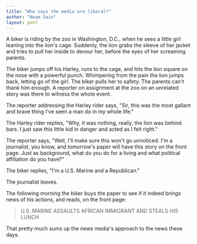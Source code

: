 ```yaml
---
title: "Who says the media are liberal?"
author: "Noam Sain"
layout: post
---
```


A biker is riding by the zoo in Washington, D.C., when he sees a little girl leaning into the lion's cage. Suddenly, the lion grabs the sleeve of her jacket and tries to pull her inside to devour her, before the eyes of her screaming parents.

The biker jumps off his Harley, runs to the cage, and hits the lion square on the nose with a powerful punch. Whimpering from the pain the lion jumps back, letting go of the girl. The biker pulls her to safety. The parents can't thank him enough. A reporter on assignment at the zoo on an unrelated story was there to witness the whole event.

The reporter addressing the Harley rider says, "Sir, this was the most gallant and brave thing I've seen a man do in my whole life."

The Harley rider replies, "Why, it was nothing, really, the lion was behind bars. I just saw this little kid in danger and acted as I felt right."

The reporter says, "Well, I'll make sure this won't go unnoticed. I'm a journalist, you know, and tomorrow's paper will have this story on the front page. Just as background, what do you do for a living and what political affiliation do you have?"

The biker replies, "I'm a U.S. Marine and a Republican."

The journalist leaves.

The following morning the biker buys the paper to see if it indeed brings news of his actions, and reads, on the front page:

> U.S. MARINE ASSAULTS AFRICAN IMMIGRANT AND STEALS HIS LUNCH

That pretty much sums up the news media's approach to the news these days.